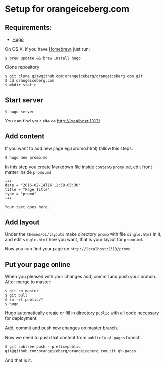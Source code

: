 # Setup for orangeiceberg.com

## Requirements:

* [Hugo](https://gohugo.io/)

On OS X, if you have [Homebrew](http://brew.sh/), just run:

```
$ brew update && brew install hugo
```

Clone repository

```
$ git clone git@github.com:orangeiceberg/orangeiceberg.com.git
$ cd orangeiceberg.com
$ mkdir static
```
## Start server

```
$ hugo server
```
You can find your site on [http://localhost:1313/](http://localhost:1313/)

## Add content

If you want to add new page eg.(promo.html) fallow this steps:

```
$ hugo new promo.md
```
In this step you create Markdown file inside `content/promo.md`,
edit front matter inside `promo.md`

```
+++
date = "2016-02-14T16:11:58+05:30"
title = "Page Title"
type = "promo"
+++

Your text goes here.
```

## Add layout

Under the `themes/oi/layouts` make directory `promo` with file `single.html` in it, and edit `single.html` how you want, that is your layout for `promo.md`.

Now you can find your page on `http://localhost:1313/promo`.

## Put your page online

When you pleased with your changes add, commit and push your branch. After merge to master:

```
$ git co master
$ git pull
$ rm -rf public/*
$ hugo
```

Hugo automatically create or fill in directory `public` with all code necessary for deployment.

Add, commit and push new changes on master branch.

Now we need to push that content from `public` to `gh-pages` branch.

```
$ git subtree push --prefix=public git@github.com:orangeiceberg/orangeiceberg.com.git gh-pages
```
And that is it.
